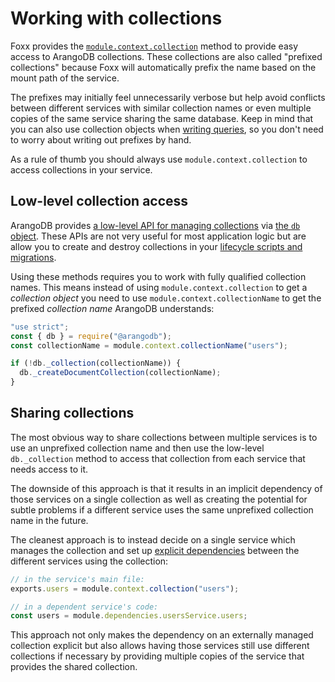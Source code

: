 Working with collections
========================

Foxx provides the [`module.context.collection`]() method to provide easy access to ArangoDB collections. These collections are also called "prefixed collections" because Foxx will automatically prefix the name based on the mount path of the service.

The prefixes may initially feel unnecessarily verbose but help avoid conflicts between different services with similar collection names or even multiple copies of the same service sharing the same database. Keep in mind that you can also use collection objects when [writing queries](Queries.md), so you don't need to worry about writing out prefixes by hand.

As a rule of thumb you should always use `module.context.collection` to access collections in your service.

Low-level collection access
---------------------------

ArangoDB provides [a low-level API for managing collections](../../DataModeling/Collections/DatabaseMethods.html) via [the `db` object](../../Appendix/References/DBObject.html). These APIs are not very useful for most application logic but are allow you to create and destroy collections in your [lifecycle scripts and migrations](Migrations.md).

Using these methods requires you to work with fully qualified collection names. This means instead of using `module.context.collection` to get a _collection object_ you need to use `module.context.collectionName` to get the prefixed _collection name_ ArangoDB understands:

```js
"use strict";
const { db } = require("@arangodb");
const collectionName = module.context.collectionName("users");

if (!db._collection(collectionName)) {
  db._createDocumentCollection(collectionName);
}
```

Sharing collections
-------------------

The most obvious way to share collections between multiple services is to use an unprefixed collection name and then use the low-level `db._collection` method to access that collection from each service that needs access to it.

The downside of this approach is that it results in an implicit dependency of those services on a single collection as well as creating the potential for subtle problems if a different service uses the same unprefixed collection name in the future.

The cleanest approach is to instead decide on a single service which manages the collection and set up [explicit dependencies](Dependencies.md) between the different services using the collection:

```js
// in the service's main file:
exports.users = module.context.collection("users");

// in a dependent service's code:
const users = module.dependencies.usersService.users;
```

This approach not only makes the dependency on an externally managed collection explicit but also allows having those services still use different collections if necessary by providing multiple copies of the service that provides the shared collection.
